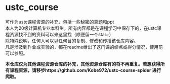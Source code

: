 # ustc_course
可作为ustc课程资源的补充，包括一些秘密的真题和ppt  
本人为20级计算机专业本科生，所有内容都是在课程学习中保存下的，在ustc课程资源找不到的资料可以来这里找（顺便留一个star~）  
除特殊说明，任何人可以以任何目的复制、修改和传播该仓库内容。  
凡是涉及到作业或实验的，都在readme给出了这门课的绩点或得分情况，使用前可以参照。

**本仓库仅为其他课程资源仓库的补充，其他资源仓库有的将不再重复。若想获得所有课程资源，请移步https://github.com/Kobe972/ustc-course-spider 进行爬取。**
